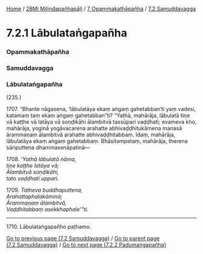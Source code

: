 
[Home](/) / [28Mi Milindapañhapāḷi](/tipitaka/28Mi.md) / [7 Opammakathāpañha](/tipitaka/28Mi/7.md) / [7.2 Samuddavagga](/tipitaka/28Mi/7/7.2.md)

# 7.2.1 Lābulataṅgapañha

### Opammakathāpañha

### Samuddavagga

### Lābulataṅgapañha

(235.)

1707\. “Bhante nāgasena, ‘lābulatāya ekaṃ aṅgaṃ gahetabban’ti yaṃ vadesi, katamaṃ taṃ ekaṃ aṅgaṃ gahetabban”ti? “Yathā, mahārāja, lābulatā tiṇe vā kaṭṭhe vā latāya vā soṇḍikāhi ālambitvā tassūpari vaḍḍhati; evameva kho, mahārāja, yoginā yogāvacarena arahatte abhivaḍḍhitukāmena manasā ārammaṇaṃ ālambitvā arahatte abhivaḍḍhitabbaṃ. Idaṃ, mahārāja, lābulatāya ekaṃ aṅgaṃ gahetabbaṃ. Bhāsitampetaṃ, mahārāja, therena sāriputtena dhammasenāpatinā—

1708\. _‘Yathā lābulatā nāma,_  
_tiṇe kaṭṭhe latāya vā;_  
_Ālambitvā soṇḍikāhi,_  
_tato vaḍḍhati uppari._  


1709\. _Tatheva buddhaputtena,_  
_Arahattaphalakāminā;_  
_Ārammaṇaṃ ālambitvā,_  
_Vaḍḍhitabbaṃ asekkhaphale’”ti._  


---

1710\. Lābulataṅgapañho paṭhamo.



[Go to previous page (7.2 Samuddavagga)](/tipitaka/28Mi/7/7.2.md) / [Go to parent page (7.2 Samuddavagga)](/tipitaka/28Mi/7/7.2.md) / [Go to next page (7.2.2 Padumaṅgapañha)](/tipitaka/28Mi/7/7.2/7.2.2.md)


